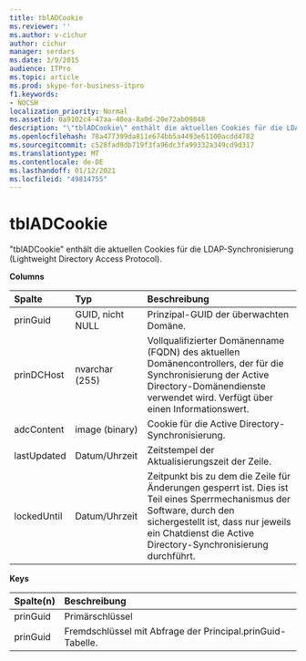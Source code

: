 ```yaml
---
title: tblADCookie
ms.reviewer: ''
ms.author: v-cichur
author: cichur
manager: serdars
ms.date: 3/9/2015
audience: ITPro
ms.topic: article
ms.prod: skype-for-business-itpro
f1.keywords:
- NOCSH
localization_priority: Normal
ms.assetid: 0a9102c4-47aa-40ea-8a0d-20e72ab09848
description: "\"tblADCookie\" enthält die aktuellen Cookies für die LDAP-Synchronisierung (Lightweight Directory Access Protocol)."
ms.openlocfilehash: 78a477399da811e674bb5a4493e61100acdd4782
ms.sourcegitcommit: c528fad9db719f3fa96dc3fa99332a349cd9d317
ms.translationtype: MT
ms.contentlocale: de-DE
ms.lasthandoff: 01/12/2021
ms.locfileid: "49814755"
---
```

# <a name="tbladcookie"></a>tblADCookie
 
"tblADCookie" enthält die aktuellen Cookies für die LDAP-Synchronisierung (Lightweight Directory Access Protocol).
  
**Columns**

|**Spalte**|**Typ**|**Beschreibung**|
|:-----|:-----|:-----|
|prinGuid  <br/> |GUID, nicht NULL  <br/> |Prinzipal-GUID der überwachten Domäne.  <br/> |
|prinDCHost  <br/> |nvarchar (255)  <br/> |Vollqualifizierter Domänenname (FQDN) des aktuellen Domänencontrollers, der für die Synchronisierung der Active Directory-Domänendienste verwendet wird. Verfügt über einen Informationswert.  <br/> |
|adcContent  <br/> |image (binary)  <br/> |Cookie für die Active Directory-Synchronisierung.  <br/> |
|lastUpdated  <br/> |Datum/Uhrzeit  <br/> |Zeitstempel der Aktualisierungszeit der Zeile.  <br/> |
|lockedUntil  <br/> |Datum/Uhrzeit  <br/> |Zeitpunkt bis zu dem die Zeile für Änderungen gesperrt ist. Dies ist Teil eines Sperrmechanismus der Software, durch den sichergestellt ist, dass nur jeweils ein Chatdienst die Active Directory-Synchronisierung durchführt.  <br/> |
   
**Keys**

|**Spalte(n)**|**Beschreibung**|
|:-----|:-----|
|prinGuid  <br/> |Primärschlüssel  <br/> |
|prinGuid  <br/> |Fremdschlüssel mit Abfrage der Principal.prinGuid-Tabelle.  <br/> |
   

